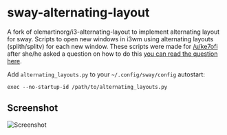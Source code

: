 sway-alternating-layout
=====================

A fork of olemartinorg/i3-alternating-layout  to implement alternating layout for sway. Scripts to open new windows in i3wm using alternating layouts (splith/splitv) for each new window. These scripts were made for [/u/ke7ofi](http://www.reddit.com/user/ke7ofi) after she/he asked a question on how to do this [you can read the question here](http://www.reddit.com/r/i3wm/comments/1sdc39/alternating_horizontal_and_vertical_splitting/).

Add `alternating_layouts.py` to your `~/.config/sway/config` autostart:
```
exec --no-startup-id /path/to/alternating_layouts.py
```

Screenshot
----------

![Screenshot](https://github.com/olemartinorg/i3-alternating-layout/raw/master/screenshot.png "Screenshot (1920x1080)")
